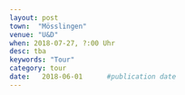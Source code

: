 ```yaml
---
layout: post
town:  "Mösslingen"
venue: "U&D"
when: 2018-07-27, ?:00 Uhr
desc: tba
keywords: "Tour"
category: tour
date:   2018-06-01 		#publication date
---
```

